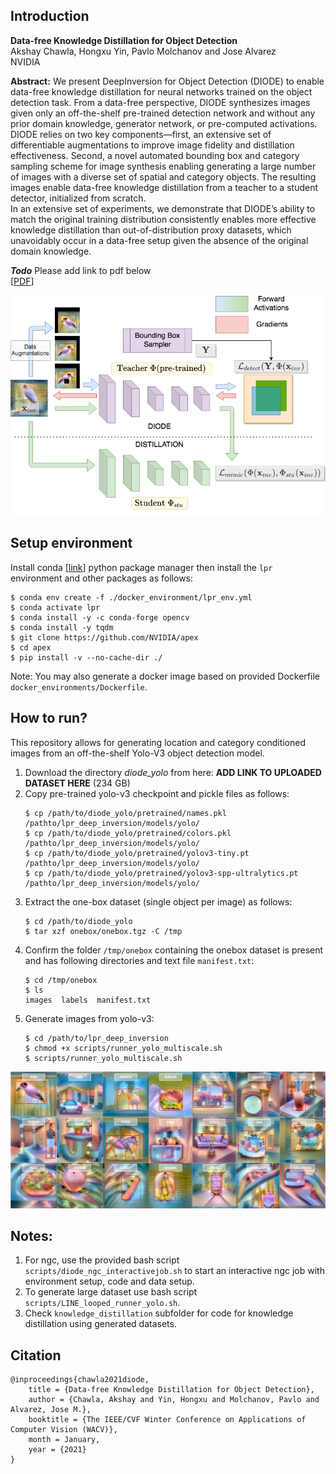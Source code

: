 ## Introduction

**Data-free Knowledge Distillation for Object Detection**<br>
Akshay Chawla, Hongxu Yin, Pavlo Molchanov and Jose Alvarez<br>
NVIDIA

**Abstract:** We present DeepInversion for Object Detection (DIODE) to enable data-free knowledge distillation for neural networks trained on the object detection task. From a data-free perspective, DIODE synthesizes images given only an off-the-shelf pre-trained detection network and without any prior domain knowledge, generator network, or pre-computed activations. DIODE relies on two key components—first, an extensive set of differentiable augmentations to improve image fidelity and distillation effectiveness. Second, a novel automated bounding box and category sampling scheme for image synthesis enabling generating a large number of images with a diverse set of spatial and category objects. The resulting images enable data-free knowledge distillation from a teacher to a student detector, initialized from scratch. <br>
In an extensive set of experiments, we demonstrate that DIODE’s ability to match the original training distribution consistently enables more effective knowledge distillation than out-of-distribution proxy datasets, which unavoidably occur in a data-free setup given the absence of the original domain knowledge.

_**Todo**_ Please add link to pdf below<br>
[[PDF](www.google.com)]

![Core idea](images/coreidea.png "Core idea graphic")

## Setup environment

Install conda [[link](https://docs.conda.io/en/latest/)] python package manager then install the `lpr` environment and other packages as follows:
```
$ conda env create -f ./docker_environment/lpr_env.yml
$ conda activate lpr
$ conda install -y -c conda-forge opencv
$ conda install -y tqdm
$ git clone https://github.com/NVIDIA/apex
$ cd apex
$ pip install -v --no-cache-dir ./
```

Note: You may also generate a docker image based on provided Dockerfile `docker_environments/Dockerfile`.

## How to run?

This repository allows for generating location and category conditioned images from an off-the-shelf Yolo-V3 object detection model.

1. Download the directory *diode_yolo* from here: **ADD LINK TO UPLOADED DATASET HERE** (234 GB)
2. Copy pre-trained yolo-v3 checkpoint and pickle files as follows:
    ```
    $ cp /path/to/diode_yolo/pretrained/names.pkl /pathto/lpr_deep_inversion/models/yolo/
    $ cp /path/to/diode_yolo/pretrained/colors.pkl /pathto/lpr_deep_inversion/models/yolo/
    $ cp /path/to/diode_yolo/pretrained/yolov3-tiny.pt /pathto/lpr_deep_inversion/models/yolo/
    $ cp /path/to/diode_yolo/pretrained/yolov3-spp-ultralytics.pt /pathto/lpr_deep_inversion/models/yolo/
    ```
2. Extract the one-box dataset (single object per image) as follows: 
    ```
    $ cd /path/to/diode_yolo
    $ tar xzf onebox/onebox.tgz -C /tmp
    ```
3. Confirm the folder `/tmp/onebox` containing the onebox dataset is present and has following directories and text file `manifest.txt`:
    ```
    $ cd /tmp/onebox
    $ ls
    images  labels  manifest.txt
    ```
4. Generate images from yolo-v3:
    ```
    $ cd /path/to/lpr_deep_inversion
    $ chmod +x scripts/runner_yolo_multiscale.sh
    $ scripts/runner_yolo_multiscale.sh
    ```


![Images](images/yolov3.jpg "DIODE on Yolo-V3")

## Notes:

1. For ngc, use the provided bash script `scripts/diode_ngc_interactivejob.sh` to start an interactive ngc job with environment setup, code and data setup.
2. To generate large dataset use bash script `scripts/LINE_looped_runner_yolo.sh`. 
3. Check `knowledge_distillation` subfolder for code for knowledge distillation using generated datasets.

## Citation

```
@inproceedings{chawla2021diode,
	title = {Data-free Knowledge Distillation for Object Detection},
	author = {Chawla, Akshay and Yin, Hongxu and Molchanov, Pavlo and Alvarez, Jose M.},
	booktitle = {The IEEE/CVF Winter Conference on Applications of Computer Vision (WACV)},
	month = January,
	year = {2021}
}
```


